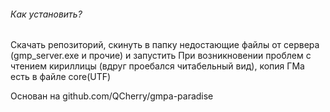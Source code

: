 ###### Как установить? ######
Скачать репозиторий, скинуть в папку недостающие файлы от сервера (gmp_server.exe и прочие) и запустить
При возникновении проблем с чтением кириллицы (вдруг проебался читабельный вид), копия ГМа есть в файле core(UTF)

Основан на github.com/QCherry/gmpa-paradise